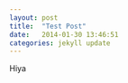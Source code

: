 ```yaml
---
layout: post
title:  "Test Post"
date:   2014-01-30 13:46:51
categories: jekyll update
---
```


Hiya